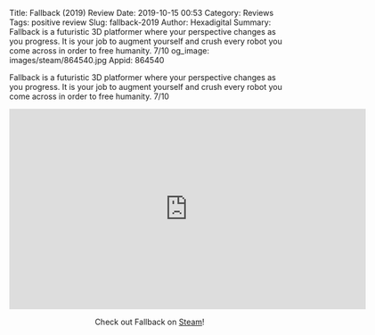 Title: Fallback (2019) Review
Date: 2019-10-15 00:53
Category: Reviews
Tags: positive review
Slug: fallback-2019
Author: Hexadigital
Summary: Fallback is a futuristic 3D platformer where your perspective changes as you progress. It is your job to augment yourself and crush every robot you come across in order to free humanity. 7/10
og_image: images/steam/864540.jpg
Appid: 864540

Fallback is a futuristic 3D platformer where your perspective changes as you progress. It is your job to augment yourself and crush every robot you come across in order to free humanity. 7/10

<center><iframe src="https://www.youtube.com/embed/CUy9yZEdTlY?feature=oembed" allow="accelerometer; autoplay; encrypted-media; gyroscope; picture-in-picture" width="640" height="360" frameborder="0"></iframe>

Check out Fallback on [Steam](https://store.steampowered.com/app/864540/?curator_clanid=34633900)!</center>

